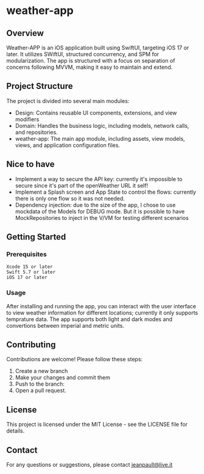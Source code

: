# weather-app

## Overview

Weather-APP is an iOS application built using SwiftUI, targeting iOS 17 or later. It utilizes SWiftUI, structured concurrency, and SPM for modularization. The app is structured with a focus on separation of concerns following MVVM, making it easy to maintain and extend. 

## Project Structure

The project is divided into several main modules:
* Design: Contains reusable UI components, extensions, and view modifiers
* Domain: Handles the business logic, including models, network calls, and repositories.
* weather-app: The main app module, including assets, view models, views, and application configuration files.

## Nice to have
- Implement a way to secure the API key: currently it's impossible to secure since it's part of the openWeather URL it self!
- Implement a Splash screen and App State to control the flows: currently there is only one flow so it was not needed.
- Dependency injection: due to the size of the app, I chose to use mockdata of the Models for DEBUG mode. But it is possible to have MockRepositories to inject in the V/VM for testing different scenarios  

## Getting Started
### Prerequisites

    Xcode 15 or later
    Swift 5.7 or later
    iOS 17 or later

### Usage

After installing and running the app, you can interact with the user interface to view weather information for different locations; currently it only supports temprature data. The app supports both light and dark modes and convertions between imperial and metric units.

## Contributing

Contributions are welcome! Please follow these steps:

1. Create a new branch
2. Make your changes and commit them
3. Push to the branch:
4. Open a pull request.

## License

This project is licensed under the MIT License - see the LICENSE file for details.

## Contact

For any questions or suggestions, please contact jeanpaull@live.it